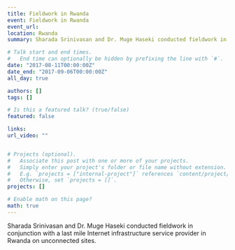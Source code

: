 ```yaml
---
title: Fieldwork in Rwanda
event: Fieldwork in Rwanda
event_url: 
location: Rwanda
summary: Sharada Srinivasan and Dr. Muge Haseki conducted fieldwork in conjunction with a last mile Internet infrastructure service provider in Rwanda on unconnected sites. 

# Talk start and end times.
#   End time can optionally be hidden by prefixing the line with `#`.
date: "2017-08-11T00:00:00Z"
date_end: "2017-09-06T00:00:00Z"
all_day: true

authors: []
tags: []

# Is this a featured talk? (true/false)
featured: false

links:
url_video: ""


# Projects (optional).
#   Associate this post with one or more of your projects.
#   Simply enter your project's folder or file name without extension.
#   E.g. `projects = ["internal-project"]` references `content/project/deep-learning/index.md`.
#   Otherwise, set `projects = []`.
projects: []

# Enable math on this page?
math: true
---
```


Sharada Srinivasan and Dr. Muge Haseki conducted fieldwork in conjunction with a last mile Internet infrastructure service provider in Rwanda on unconnected sites. 
